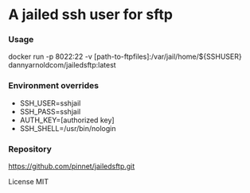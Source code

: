 # A jailed ssh user for sftp  

### Usage
docker run -p 8022:22 -v [path-to-ftpfiles]:/var/jail/home/${SSHUSER} dannyarnoldcom/jailedsftp:latest

### Environment overrides

 - SSH_USER=sshjail
 - SSH_PASS=sshjail
 - AUTH_KEY=[authorized key]
 - SSH_SHELL=/usr/bin/nologin
### Repository

<https://github.com/pinnet/jailedsftp.git>

License MIT
